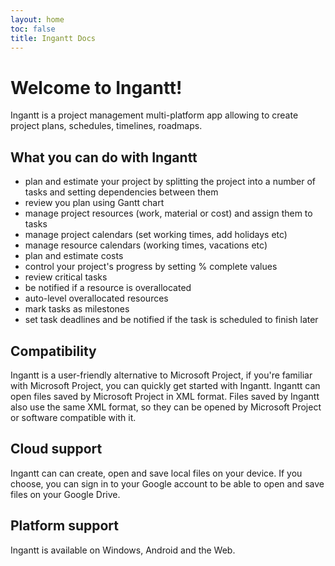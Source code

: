 ```yaml
---
layout: home
toc: false
title: Ingantt Docs
---
```


# Welcome to Ingantt!

Ingantt is a project management multi-platform app allowing to create project plans, schedules, timelines, roadmaps.

## What you can do with Ingantt

- plan and estimate your project by splitting the project into a number of tasks and setting dependencies between them
- review you plan using Gantt chart
- manage project resources (work, material or cost) and assign them to tasks
- manage project calendars (set working times, add holidays etc)
- manage resource calendars (working times, vacations etc)
- plan and estimate costs
- control your project's progress by setting % complete values
- review critical tasks
- be notified if a resource is overallocated
- auto-level overallocated resources
- mark tasks as milestones
- set task deadlines and be notified if the task is scheduled to finish later

## Compatibility

Ingantt is a user-friendly alternative to Microsoft Project, if you're familiar with Microsoft Project, you can quickly get started with Ingantt. Ingantt can open files saved by Microsoft Project in XML format. Files saved by Ingantt also use the same XML format, so they can be opened by Microsoft Project or software compatible with it.

## Cloud support

Ingantt can can create, open and save local files on your device. If you choose, you can sign in to your Google account to be able to open and save files on your Google Drive.

## Platform support

Ingantt is available on Windows, Android and the Web.

